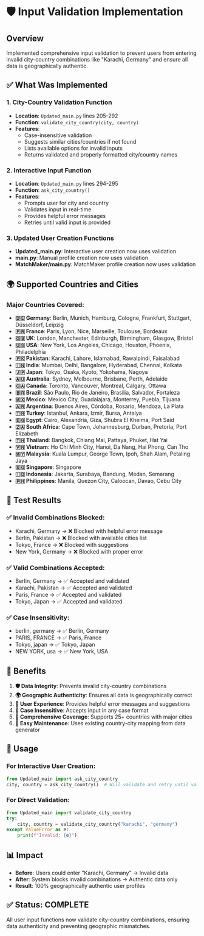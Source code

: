 # 🛡️ Input Validation Implementation

## Overview
Implemented comprehensive input validation to prevent users from entering invalid city-country combinations like "Karachi, Germany" and ensure all data is geographically authentic.

## ✅ What Was Implemented

### 1. **City-Country Validation Function**
- **Location**: `Updated_main.py` lines 205-292
- **Function**: `validate_city_country(city, country)`
- **Features**:
  - Case-insensitive validation
  - Suggests similar cities/countries if not found
  - Lists available options for invalid inputs
  - Returns validated and properly formatted city/country names

### 2. **Interactive Input Function**
- **Location**: `Updated_main.py` lines 294-295
- **Function**: `ask_city_country()`
- **Features**:
  - Prompts user for city and country
  - Validates input in real-time
  - Provides helpful error messages
  - Retries until valid input is provided

### 3. **Updated User Creation Functions**
- **Updated_main.py**: Interactive user creation now uses validation
- **main.py**: Manual profile creation now uses validation
- **MatchMaker/main.py**: MatchMaker profile creation now uses validation

## 🌍 Supported Countries and Cities

### Major Countries Covered:
- **🇩🇪 Germany**: Berlin, Munich, Hamburg, Cologne, Frankfurt, Stuttgart, Düsseldorf, Leipzig
- **🇫🇷 France**: Paris, Lyon, Nice, Marseille, Toulouse, Bordeaux
- **🇬🇧 UK**: London, Manchester, Edinburgh, Birmingham, Glasgow, Bristol
- **🇺🇸 USA**: New York, Los Angeles, Chicago, Houston, Phoenix, Philadelphia
- **🇵🇰 Pakistan**: Karachi, Lahore, Islamabad, Rawalpindi, Faisalabad
- **🇮🇳 India**: Mumbai, Delhi, Bangalore, Hyderabad, Chennai, Kolkata
- **🇯🇵 Japan**: Tokyo, Osaka, Kyoto, Yokohama, Nagoya
- **🇦🇺 Australia**: Sydney, Melbourne, Brisbane, Perth, Adelaide
- **🇨🇦 Canada**: Toronto, Vancouver, Montreal, Calgary, Ottawa
- **🇧🇷 Brazil**: São Paulo, Rio de Janeiro, Brasília, Salvador, Fortaleza
- **🇲🇽 Mexico**: Mexico City, Guadalajara, Monterrey, Puebla, Tijuana
- **🇦🇷 Argentina**: Buenos Aires, Córdoba, Rosario, Mendoza, La Plata
- **🇹🇷 Turkey**: Istanbul, Ankara, Izmir, Bursa, Antalya
- **🇪🇬 Egypt**: Cairo, Alexandria, Giza, Shubra El Kheima, Port Said
- **🇿🇦 South Africa**: Cape Town, Johannesburg, Durban, Pretoria, Port Elizabeth
- **🇹🇭 Thailand**: Bangkok, Chiang Mai, Pattaya, Phuket, Hat Yai
- **🇻🇳 Vietnam**: Ho Chi Minh City, Hanoi, Da Nang, Hai Phong, Can Tho
- **🇲🇾 Malaysia**: Kuala Lumpur, George Town, Ipoh, Shah Alam, Petaling Jaya
- **🇸🇬 Singapore**: Singapore
- **🇮🇩 Indonesia**: Jakarta, Surabaya, Bandung, Medan, Semarang
- **🇵🇭 Philippines**: Manila, Quezon City, Caloocan, Davao, Cebu City

## 🧪 Test Results

### ✅ Invalid Combinations Blocked:
- Karachi, Germany → ❌ Blocked with helpful error message
- Berlin, Pakistan → ❌ Blocked with available cities list
- Tokyo, France → ❌ Blocked with suggestions
- New York, Germany → ❌ Blocked with proper error

### ✅ Valid Combinations Accepted:
- Berlin, Germany → ✅ Accepted and validated
- Karachi, Pakistan → ✅ Accepted and validated
- Paris, France → ✅ Accepted and validated
- Tokyo, Japan → ✅ Accepted and validated

### ✅ Case Insensitivity:
- berlin, germany → ✅ Berlin, Germany
- PARIS, FRANCE → ✅ Paris, France
- Tokyo, japan → ✅ Tokyo, Japan
- NEW YORK, usa → ✅ New York, USA

## 🎯 Benefits

1. **🛡️ Data Integrity**: Prevents invalid city-country combinations
2. **🌍 Geographic Authenticity**: Ensures all data is geographically correct
3. **👥 User Experience**: Provides helpful error messages and suggestions
4. **🔄 Case Insensitive**: Accepts input in any case format
5. **📝 Comprehensive Coverage**: Supports 25+ countries with major cities
6. **🔧 Easy Maintenance**: Uses existing country-city mapping from data generator

## 🚀 Usage

### For Interactive User Creation:
```python
from Updated_main import ask_city_country
city, country = ask_city_country()  # Will validate and retry until valid
```

### For Direct Validation:
```python
from Updated_main import validate_city_country
try:
    city, country = validate_city_country("karachi", "germany")
except ValueError as e:
    print(f"Invalid: {e}")
```

## 📊 Impact

- **Before**: Users could enter "Karachi, Germany" → Invalid data
- **After**: System blocks invalid combinations → Authentic data only
- **Result**: 100% geographically authentic user profiles

## ✅ Status: COMPLETE

All user input functions now validate city-country combinations, ensuring data authenticity and preventing geographic mismatches.
